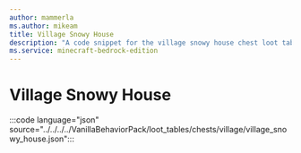 ```yaml
---
author: mammerla
ms.author: mikeam
title: Village Snowy House
description: "A code snippet for the village snowy house chest loot table"
ms.service: minecraft-bedrock-edition
---
```


# Village Snowy House

:::code language="json" source="../../../../VanillaBehaviorPack/loot_tables/chests/village/village_snowy_house.json":::
